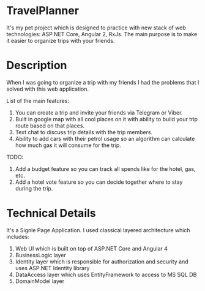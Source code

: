 # TravelPlanner

It's my pet project which is designed to practice with new stack of web technologies: ASP.NET Core, Angular 2, RxJs. 
The main purpose is to make it easier to organize trips with your friends.

# Description

When I was going to organize a trip with my friends I had the problems that I solved with this web application. 

List of the main features: 

1. You can create a trip and invite your friends via Telegram or Viber.
2. Built in google map with all cool places on it with ability to build your trip route based on that places.
3. Text chat to discuss trip details with the trip members.
4. Ability to add cars with their petrol usage so an algorithm can calculate how much gas it will consume for the trip.

TODO: 

1. Add a budget feature so you can track all spends like for the hotel, gas, etc.
2. Add a hotel vote feature so you can decide together where to stay during the trip.

# Technical Details

It's a Signle Page Application. I used classical layered architecture which includes:

1. Web UI which is built on top of ASP.NET Core and Angular 4
2. BusinessLogic layer
3. Identity layer which is responsible for authorization and security and uses ASP.NET Identity library
4. DataAccess layer which uses EntityFramework to access to MS SQL DB
5. DomainModel layer
